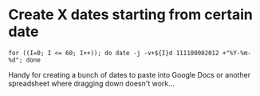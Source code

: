 # Create X dates starting from certain date

    for ((I=0; I <= 60; I++)); do date -j -v+${I}d 111100002012 +"%Y-%m-%d"; done

Handy for creating a bunch of dates to paste into Google Docs or another
spreadsheet where dragging down doesn't work...
